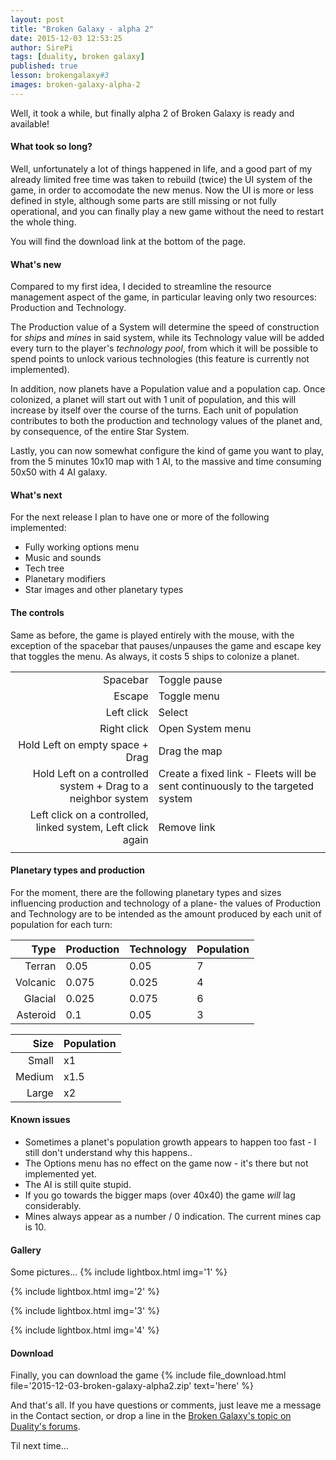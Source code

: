 ```yaml
---
layout: post
title: "Broken Galaxy - alpha 2"
date: 2015-12-03 12:53:25
author: SirePi
tags: [duality, broken galaxy]
published: true
lesson: brokengalaxy#3
images: broken-galaxy-alpha-2
---
```

Well, it took a while, but finally alpha 2 of <xn>Broken Galaxy</xn> is ready and available!
<!--more-->

#### What took so long?
Well, unfortunately a lot of things happened in life, and a good part of my already limited free time was taken to rebuild (twice) the UI system of the game, in order to accomodate the new menus. Now the UI is more or less defined in style, although some parts are still missing or not fully operational, and you can finally play a new game without the need to restart the whole thing. 

You will find the download link at the bottom of the page.

#### What's new
Compared to my first idea, I decided to streamline the resource management aspect of the game, in particular leaving only two resources: <xn>Production</xn> and <xn>Technology</xn>.

The <xn>Production</xn> value of a System will determine the speed of construction for *ships* and *mines* in said system, while its <xn>Technology</xn> value will be added every turn to the player's *technology pool*, from which it will be possible to spend points to unlock various technologies (this feature is currently not implemented).

In addition, now planets have a <xn>Population</xn> value and a population cap. Once colonized, a planet will start out with 1 unit of population, and this will increase by itself over the course of the turns. Each unit of population contributes to both the production and technology values of the planet and, by consequence, of the entire Star System.

Lastly, you can now somewhat configure the kind of game you want to play, from the 5 minutes 10x10 map with 1 AI, to the massive and time consuming 50x50 with 4 AI galaxy.

#### What's next
For the next release I plan to have one or more of the following implemented:

* Fully working options menu
* Music and sounds
* Tech tree
* Planetary modifiers
* Star images and other planetary types

#### The controls
Same as before, the game is played entirely with the mouse, with the exception of the spacebar that pauses/unpauses the game and escape key that toggles the menu. As always, it costs 5 ships to colonize a planet.

|               |                  |
| -------------:| ---------------- |
| <xn>Spacebar</xn>      | Toggle pause     |
| <xn>Escape</xn>      | Toggle menu     |
| <xn>Left click</xn>  | Select           |
| <xn>Right click</xn>  | Open System menu |
| <xn>Hold Left on empty space + Drag</xn> | Drag the map |
| <xn>Hold Left on a controlled system + Drag to a neighbor system</xn> | Create a fixed link - Fleets will be sent continuously to the targeted system |
| <xn>Left click on a controlled, linked system, Left click again</xn> | Remove link           |
|               |                  |

#### Planetary types and production
For the moment, there are the following planetary types and sizes influencing production and technology of a plane- the values of Production and Technology are to be intended as the amount produced by each unit of population for each turn:

| Type          | Production       | Technology       | Population   |
| -------------:| ---------------- | ---------------- | ---------------- |
| <xn>Terran</xn>      | 0.05     | 0.05 | 7 |
| <xn>Volcanic</xn>      | 0.075 | 0.025 | 4 |
| <xn>Glacial</xn>  | 0.025 | 0.075 | 6 |
| <xn>Asteroid</xn>  | 0.1 | 0.05 | 3 |

| Size          | Population   |
| -------------:| ---------------- |
| <xn>Small</xn>  | x1     |
| <xn>Medium</xn> | x1.5   |
| <xn>Large</xn>  | x2     |


#### Known issues
* Sometimes a planet's population growth appears to happen too fast - I still don't understand why this happens..
* The Options menu has no effect on the game now - it's there but not implemented yet.
* The AI is still quite stupid.
* If you go towards the bigger maps (over 40x40) the game *will* lag considerably.
* Mines always appear as a number / 0 indication. The current mines cap is 10.

#### Gallery
Some pictures...
{% include lightbox.html img='1' %}

{% include lightbox.html img='2' %}

{% include lightbox.html img='3' %}

{% include lightbox.html img='4' %}

#### Download
Finally, you can download the game {% include file_download.html file='2015-12-03-broken-galaxy-alpha2.zip' text='here' %} 

And that's all. If you have questions or comments, just leave me a message in the Contact section, or drop a line in the [Broken Galaxy's topic on Duality's forums](http://forum.adamslair.net/viewtopic.php?f=18&t=277).

Til next time...
